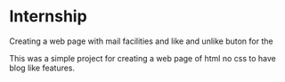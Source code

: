 # Internship
Creating a web page with mail facilities and like and unlike buton for the

This was a simple project for creating a web page of html no css to have blog like features.
